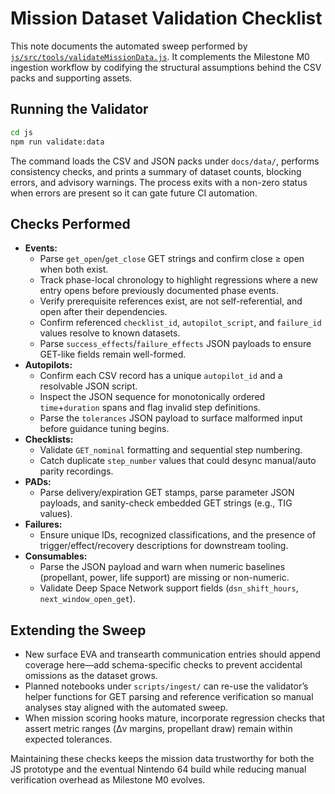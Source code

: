 # Mission Dataset Validation Checklist

This note documents the automated sweep performed by [`js/src/tools/validateMissionData.js`](../../js/src/tools/validateMissionData.js). It complements the Milestone M0 ingestion workflow by codifying the structural assumptions behind the CSV packs and supporting assets.

## Running the Validator

```bash
cd js
npm run validate:data
```

The command loads the CSV and JSON packs under `docs/data/`, performs consistency checks, and prints a summary of dataset counts, blocking errors, and advisory warnings. The process exits with a non-zero status when errors are present so it can gate future CI automation.

## Checks Performed

- **Events:**
  - Parse `get_open`/`get_close` GET strings and confirm close ≥ open when both exist.
  - Track phase-local chronology to highlight regressions where a new entry opens before previously documented phase events.
  - Verify prerequisite references exist, are not self-referential, and open after their dependencies.
  - Confirm referenced `checklist_id`, `autopilot_script`, and `failure_id` values resolve to known datasets.
  - Parse `success_effects`/`failure_effects` JSON payloads to ensure GET-like fields remain well-formed.
- **Autopilots:**
  - Confirm each CSV record has a unique `autopilot_id` and a resolvable JSON script.
  - Inspect the JSON sequence for monotonically ordered `time`+`duration` spans and flag invalid step definitions.
  - Parse the `tolerances` JSON payload to surface malformed input before guidance tuning begins.
- **Checklists:**
  - Validate `GET_nominal` formatting and sequential step numbering.
  - Catch duplicate `step_number` values that could desync manual/auto parity recordings.
- **PADs:**
  - Parse delivery/expiration GET stamps, parse parameter JSON payloads, and sanity-check embedded GET strings (e.g., TIG values).
- **Failures:**
  - Ensure unique IDs, recognized classifications, and the presence of trigger/effect/recovery descriptions for downstream tooling.
- **Consumables:**
  - Parse the JSON payload and warn when numeric baselines (propellant, power, life support) are missing or non-numeric.
  - Validate Deep Space Network support fields (`dsn_shift_hours`, `next_window_open_get`).

## Extending the Sweep

- New surface EVA and transearth communication entries should append coverage here—add schema-specific checks to prevent accidental omissions as the dataset grows.
- Planned notebooks under `scripts/ingest/` can re-use the validator’s helper functions for GET parsing and reference verification so manual analyses stay aligned with the automated sweep.
- When mission scoring hooks mature, incorporate regression checks that assert metric ranges (Δv margins, propellant draw) remain within expected tolerances.

Maintaining these checks keeps the mission data trustworthy for both the JS prototype and the eventual Nintendo 64 build while reducing manual verification overhead as Milestone M0 evolves.
